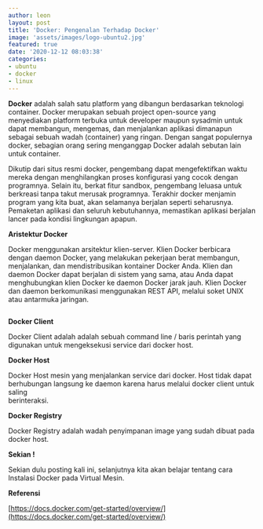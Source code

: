 ```yaml
---
author: leon
layout: post
title: 'Docker: Pengenalan Terhadap Docker'
image: 'assets/images/logo-ubuntu2.jpg'
featured: true
date: '2020-12-12 08:03:38'
categories:
- ubuntu
- docker
- linux
---
```


 **Docker** adalah salah satu platform yang dibangun berdasarkan teknologi container. Docker merupakan sebuah project open-source yang menyediakan platform terbuka untuk developer maupun sysadmin untuk dapat membangun, mengemas, dan menjalankan aplikasi dimanapun sebagai sebuah wadah (container) yang ringan. Dengan sangat populernya docker, sebagian orang sering menganggap Docker adalah sebutan lain untuk container.

<!--kg-card-begin: html--><script async src="https://pagead2.googlesyndication.com/pagead/js/adsbygoogle.js"></script><ins class="adsbygoogle" style="display:block; text-align:center;" data-ad-layout="in-article" data-ad-format="fluid" data-ad-client="ca-pub-1515372853161377" data-ad-slot="1986938311"></ins><script>
     (adsbygoogle = window.adsbygoogle || []).push({});
</script><!--kg-card-end: html-->

Dikutip dari situs resmi docker, pengembang dapat mengefektifkan waktu mereka dengan menghilangkan proses konfigurasi yang cocok dengan programnya. Selain itu, berkat fitur sandbox, pengembang leluasa untuk berkreasi tanpa takut merusak programnya. Terakhir docker menjamin program yang kita buat, akan selamanya berjalan seperti seharusnya. Pemaketan aplikasi dan seluruh kebutuhannya, memastikan aplikasi berjalan lancer pada kondisi lingkungan apapun.

**Aristektur Docker**

Docker menggunakan arsitektur klien-server. Klien Docker berbicara dengan daemon Docker, yang melakukan pekerjaan berat membangun, menjalankan, dan mendistribusikan kontainer Docker Anda. Klien dan daemon Docker dapat berjalan di sistem yang sama, atau Anda dapat menghubungkan klien Docker ke daemon Docker jarak jauh. Klien Docker dan daemon berkomunikasi menggunakan REST API, melalui soket UNIX atau antarmuka jaringan.

<figure class="kg-card kg-image-card"><img src="/content/images/2020/12/image-10.png" class="kg-image" alt srcset="/content/images/size/w600/2020/12/image-10.png 600w, /content/images/size/w1000/2020/12/image-10.png 1000w, /content/images/2020/12/image-10.png 1034w" sizes="(min-width: 720px) 720px"></figure>

**Docker Client**

Docker Client adalah adalah sebuah command line / baris perintah yang  
digunakan untuk mengeksekusi service dari docker host.

**Docker Host**

Docker Host mesin yang menjalankan service dari docker. Host tidak dapat  
berhubungan langsung ke daemon karena harus melalui docker client untuk saling  
berinteraksi.

**Docker Registry**

Docker Registry adalah wadah penyimpanan image yang sudah dibuat pada  
docker host.

**Sekian !**

Sekian dulu posting kali ini, selanjutnya kita akan belajar tentang cara Instalasi Docker pada Virtual Mesin.

**Referensi**

[https://docs.docker.com/get-started/overview/](https://docs.docker.com/get-started/overview/)

